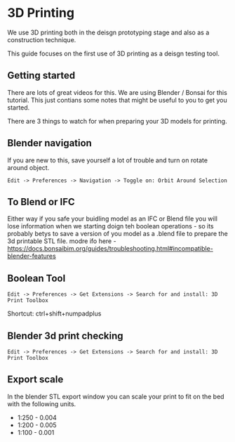 # 3D Printing

We use 3D printing both in the deisgn prototyping stage and also as a construction technique.

This guide focuses on the first use of 3D printing as a deisgn testing tool.

## Getting started

There are lots of great videos for this. We are using Blender / Bonsai for this tutorial. This just contians some notes that might be useful to you to get you started.

There are 3 things to watch for when preparing your 3D models for printing.

## Blender navigation
If you are new to this, save yourself a lot of trouble and turn on rotate around object.
```
Edit -> Preferences -> Navigation -> Toggle on: Orbit Around Selection
```

## To Blend or IFC
Either way if you safe your buidling model as an IFC or Blend file you will lose information when we starting doign teh boolean operations - so its probably betys to save a version of you model as a .blend file to prepare the 3d printable STL file. modre ifo here - https://docs.bonsaibim.org/guides/troubleshooting.html#incompatible-blender-features

## Boolean Tool

```
Edit -> Preferences -> Get Extensions -> Search for and install: 3D Print Toolbox
```

Shortcut: ctrl+shift+numpadplus


## Blender 3d print checking

```
Edit -> Preferences -> Get Extensions -> Search for and install: 3D Print Toolbox
```

## Export scale
In the blender STL export window you can scale your print to fit on the bed with the following units.

* 1:250 - 0.004
* 1:200 - 0.005
* 1:100 - 0.001
